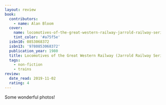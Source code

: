 ```yaml
---
layout: review
book:
  contributors:
    - name: Alan Bloom
  cover:
    name: locomotives-of-the-great-western-railway-jarrold-railway-series-1.jpg
    tint_color: '#a75f5e'
  isbn10: 0853068372
  isbn13: '9780853068372'
  publication_year: 1980
  title: Locomotives of the Great Western Railway (Jarrold Railway Series 1)
  tags:
    - non-fiction
    - trains
review:
  date_read: 2019-11-02
  rating: 4
---
```


Some wonderful photos!
